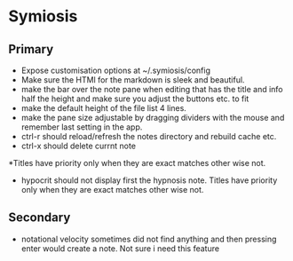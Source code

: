 # Symiosis

## Primary

* Expose customisation options at ~/.symiosis/config
* Make sure the HTMl for the markdown is sleek and beautiful.
* make the bar over the note pane when editing that has the title and info half the height and make sure you adjust the buttons etc. to fit
* make the default height of the file list 4 lines.
* make the pane size adjustable by dragging dividers with the mouse and remember last setting in the app. 
* ctrl-r should reload/refresh the notes directory and rebuild cache etc.
* ctrl-x should delete currnt note

*Titles have priority only when they are exact matches other wise not.
* hypocrit should not display first the hypnosis note. Titles have priority only when they are exact matches other wise not.

## Secondary

* notational velocity sometimes did not find anything and then pressing enter would create a note. Not sure i need this feature

